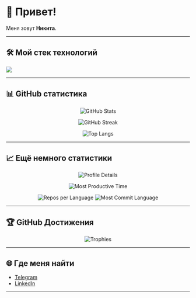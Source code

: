 # 👋 Привет!  

Меня зовут **Никита**.  

---

## 🛠️ Мой стек технологий
<p align="left">
  <img src="https://skillicons.dev/icons?i=python,js,ts,react,nodejs,html,css,tailwind,docker,git,github" />
</p>

---

## 📊 GitHub статистика
<p align="center">
  <img src="https://github-readme-stats.vercel.app/api?username=ТВОЙ_НИК&show_icons=true&theme=radical" alt="GitHub Stats" />
</p>

<p align="center">
  <img src="https://github-readme-streak-stats.herokuapp.com?user=ТВОЙ_НИК&theme=radical" alt="GitHub Streak" />
</p>

<p align="center">
  <img src="https://github-readme-stats.vercel.app/api/top-langs/?username=ТВОЙ_НИК&layout=compact&theme=radical" alt="Top Langs" />
</p>

---

## 📈 Ещё немного статистики
<p align="center">
  <img src="https://github-profile-summary-cards.vercel.app/api/cards/profile-details?username=ТВОЙ_НИК&theme=radical" alt="Profile Details" />
</p>

<p align="center">
  <img src="https://github-profile-summary-cards.vercel.app/api/cards/productive-time?username=ТВОЙ_НИК&theme=radical&utcOffset=3" alt="Most Productive Time" />
</p>

<p align="center">
  <img src="https://github-profile-summary-cards.vercel.app/api/cards/repos-per-language?username=ТВОЙ_НИК&theme=radical" alt="Repos per Language" />
  <img src="https://github-profile-summary-cards.vercel.app/api/cards/most-commit-language?username=ТВОЙ_НИК&theme=radical" alt="Most Commit Language" />
</p>

---

## 🏆 GitHub Достижения
<p align="center">
  <img src="https://github-profile-trophy.vercel.app/?username=ТВОЙ_НИК&theme=radical&no-frame=true&row=1&column=7" alt="Trophies" />
</p>

---

## 🌐 Где меня найти
- [Telegram](https://t.me/deff2222)  
- [LinkedIn](https://www.linkedin.com/in/nikita-lipanov-b733b8289)  

---
